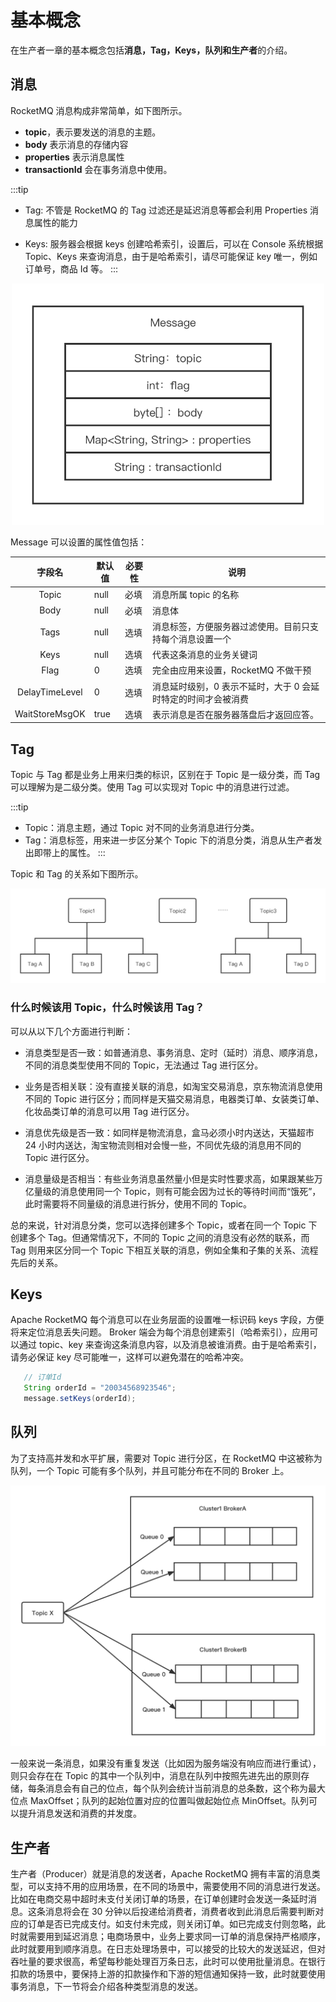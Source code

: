 # 基本概念

在生产者一章的基本概念包括**消息，Tag，Keys，队列和生产者**的介绍。

## 消息

RocketMQ 消息构成非常简单，如下图所示。

- **topic**，表示要发送的消息的主题。
- **body** 表示消息的存储内容
- **properties** 表示消息属性
- **transactionId** 会在事务消息中使用。

:::tip
- Tag: 不管是 RocketMQ 的 Tag 过滤还是延迟消息等都会利用 Properties 消息属性的能力

- Keys: 服务器会根据 keys 创建哈希索引，设置后，可以在 Console 系统根据 Topic、Keys 来查询消息，由于是哈希索引，请尽可能保证 key 唯一，例如订单号，商品 Id 等。
:::

<center>
<img src="../picture/Message.png"  width="500"></img>
</center>

Message 可以设置的属性值包括：


|     字段名     | 默认值 | 必要性 | 说明                                                                                                                                                                              |
| :------------: | -------- | ------------- | ------------- |
|     Topic      | null   | 必填   | 消息所属 topic 的名称                                                                                                                                                             |
|      Body      | null   | 必填   | 消息体                                                                                                                                                                            |
|      Tags      | null   | 选填   | 消息标签，方便服务器过滤使用。目前只支持每个消息设置一个                                                                                                                  |
|      Keys      | null   | 选填   | 代表这条消息的业务关键词 |
|      Flag      | 0      | 选填   | 完全由应用来设置，RocketMQ 不做干预                                                                                                                                               |
| DelayTimeLevel | 0      | 选填   | 消息延时级别，0 表示不延时，大于 0 会延时特定的时间才会被消费                                                                                                                     |
| WaitStoreMsgOK | true   | 选填   | 表示消息是否在服务器落盘后才返回应答。                                                                                                                                            |

## Tag

Topic 与 Tag 都是业务上用来归类的标识，区别在于 Topic 是一级分类，而 Tag 可以理解为是二级分类。使用 Tag 可以实现对 Topic 中的消息进行过滤。

:::tip
- Topic：消息主题，通过 Topic 对不同的业务消息进行分类。
- Tag：消息标签，用来进一步区分某个 Topic 下的消息分类，消息从生产者发出即带上的属性。
:::




Topic 和 Tag 的关系如下图所示。

![Tag](../picture/Tag.png)

### 什么时候该用 Topic，什么时候该用 Tag？

可以从以下几个方面进行判断：

- 消息类型是否一致：如普通消息、事务消息、定时（延时）消息、顺序消息，不同的消息类型使用不同的 Topic，无法通过 Tag 进行区分。

- 业务是否相关联：没有直接关联的消息，如淘宝交易消息，京东物流消息使用不同的 Topic 进行区分；而同样是天猫交易消息，电器类订单、女装类订单、化妆品类订单的消息可以用 Tag 进行区分。

- 消息优先级是否一致：如同样是物流消息，盒马必须小时内送达，天猫超市 24 小时内送达，淘宝物流则相对会慢一些，不同优先级的消息用不同的 Topic 进行区分。

- 消息量级是否相当：有些业务消息虽然量小但是实时性要求高，如果跟某些万亿量级的消息使用同一个 Topic，则有可能会因为过长的等待时间而“饿死”，此时需要将不同量级的消息进行拆分，使用不同的 Topic。

总的来说，针对消息分类，您可以选择创建多个 Topic，或者在同一个 Topic 下创建多个 Tag。但通常情况下，不同的 Topic 之间的消息没有必然的联系，而 Tag 则用来区分同一个 Topic 下相互关联的消息，例如全集和子集的关系、流程先后的关系。

## Keys

Apache RocketMQ 每个消息可以在业务层面的设置唯一标识码 keys 字段，方便将来定位消息丢失问题。 Broker 端会为每个消息创建索引（哈希索引），应用可以通过 topic、key 来查询这条消息内容，以及消息被谁消费。由于是哈希索引，请务必保证 key 尽可能唯一，这样可以避免潜在的哈希冲突。

```java
   // 订单Id
   String orderId = "20034568923546";
   message.setKeys(orderId);
```

## 队列

为了支持高并发和水平扩展，需要对 Topic 进行分区，在 RocketMQ 中这被称为队列，一个 Topic 可能有多个队列，并且可能分布在不同的 Broker 上。

![MessageQueue](../picture/MessageQueue.png)

一般来说一条消息，如果没有重复发送（比如因为服务端没有响应而进行重试），则只会存在在 Topic 的其中一个队列中，消息在队列中按照先进先出的原则存储，每条消息会有自己的位点，每个队列会统计当前消息的总条数，这个称为最大位点 MaxOffset；队列的起始位置对应的位置叫做起始位点 MinOffset。队列可以提升消息发送和消费的并发度。

## 生产者

生产者（Producer）就是消息的发送者，Apache RocketMQ 拥有丰富的消息类型，可以支持不用的应用场景，在不同的场景中，需要使用不同的消息进行发送。比如在电商交易中超时未支付关闭订单的场景，在订单创建时会发送一条延时消息。这条消息将会在 30 分钟以后投递给消费者，消费者收到此消息后需要判断对应的订单是否已完成支付。如支付未完成，则关闭订单。如已完成支付则忽略，此时就需要用到延迟消息；电商场景中，业务上要求同一订单的消息保持严格顺序，此时就要用到顺序消息。在日志处理场景中，可以接受的比较大的发送延迟，但对吞吐量的要求很高，希望每秒能处理百万条日志，此时可以使用批量消息。在银行扣款的场景中，要保持上游的扣款操作和下游的短信通知保持一致，此时就要使用事务消息，下一节将会介绍各种类型消息的发送。
